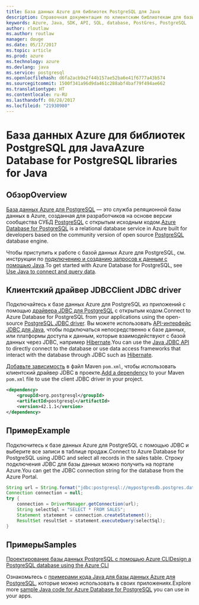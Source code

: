 ```yaml
---
title: База данных Azure для библиотек PostgreSQL для Java
description: Справочная документация по клиентским библиотекам для базы данных Azure для PostgreSQL для Java
keywords: Azure, Java, SDK, API, SQL, database, PostGres, PostgreSQL
author: rloutlaw
ms.author: routlaw
manager: douge
ms.date: 05/17/2017
ms.topic: article
ms.prod: azure
ms.technology: azure
ms.devlang: java
ms.service: postgresql
ms.openlocfilehash: d6fa2acb9a2f44b157ae52ba6e41f6777a43b574
ms.sourcegitcommit: 1500f341a96d9da461c288abf4baf79f494ae662
ms.translationtype: HT
ms.contentlocale: ru-RU
ms.lasthandoff: 08/28/2017
ms.locfileid: "21930980"
---
```

# <a name="azure-database-for-postgresql-libraries-for-java"></a><span data-ttu-id="d0c58-104">База данных Azure для библиотек PostgreSQL для Java</span><span class="sxs-lookup"><span data-stu-id="d0c58-104">Azure Database for PostgreSQL libraries for Java</span></span>

## <a name="overview"></a><span data-ttu-id="d0c58-105">Обзор</span><span class="sxs-lookup"><span data-stu-id="d0c58-105">Overview</span></span>

<span data-ttu-id="d0c58-106">[База данных Azure для PostgreSQL](/azure/sql-database/sql-database-technical-overview) — это служба реляционной базы данных в Azure, созданная для разработчиков на основе версии сообщества СУБД [PostgreSQL](https://www.postgresql.org/) с открытым исходным кодом.</span><span class="sxs-lookup"><span data-stu-id="d0c58-106">[Azure Database for PostgreSQL](/azure/sql-database/sql-database-technical-overview) is a relational database service in Azure built for developers based on the community version of open source [PostgreSQL](https://www.postgresql.org/) database engine.</span></span>

<span data-ttu-id="d0c58-107">Чтобы приступить к работе с базой данных Azure для PostgreSQL, см. инструкции по [подключению и созданию запросов к данным с помощью Java](/azure/postgresql/connect-java).</span><span class="sxs-lookup"><span data-stu-id="d0c58-107">To get started with Azure Database for PostgreSQL, see [Use Java to connect and query data](/azure/postgresql/connect-java).</span></span>

## <a name="client-jdbc-driver"></a><span data-ttu-id="d0c58-108">Клиентский драйвер JDBC</span><span class="sxs-lookup"><span data-stu-id="d0c58-108">Client JDBC driver</span></span>

<span data-ttu-id="d0c58-109">Подключайтесь к базе данных Azure для PostgreSQL из приложений с помощью [драйвера JDBC для PostgreSQL](https://jdbc.postgresql.org/) с открытым кодом.</span><span class="sxs-lookup"><span data-stu-id="d0c58-109">Connect to Azure Database for PostgreSQL from your applications using the open-source [PostgreSQL JDBC driver](https://jdbc.postgresql.org/).</span></span> <span data-ttu-id="d0c58-110">Вы можете использовать [API-интерфейс JDBC для Java](https://docs.oracle.com/javase/8/docs/technotes/guides/jdbc/), чтобы подключаться непосредственно к базе данных, или платформы доступа к данным, которые взаимодействуют с базой данных через JDBC, например [Hibernate](http://hibernate.org/).</span><span class="sxs-lookup"><span data-stu-id="d0c58-110">You can use the [Java JDBC API](https://docs.oracle.com/javase/8/docs/technotes/guides/jdbc/) to directly connect to the database or use data access frameworks that interact with the database through JDBC such as [Hibernate](http://hibernate.org/).</span></span>

<span data-ttu-id="d0c58-111">[Добавьте зависимость](https://maven.apache.org/guides/getting-started/index.html#How_do_I_use_external_dependencies) в файл Maven `pom.xml`, чтобы использовать клиентский драйвер JDBC в проекте.</span><span class="sxs-lookup"><span data-stu-id="d0c58-111">[Add a dependency](https://maven.apache.org/guides/getting-started/index.html#How_do_I_use_external_dependencies) to your Maven `pom.xml` file to use the client JDBC driver in your project.</span></span>  

```XML
<dependency>
    <groupId>org.postgresql</groupId>
    <artifactId>postgresql</artifactId>
    <version>42.1.1</version>
</dependency>
```   

## <a name="example"></a><span data-ttu-id="d0c58-112">Пример</span><span class="sxs-lookup"><span data-stu-id="d0c58-112">Example</span></span>

<span data-ttu-id="d0c58-113">Подключитесь к базе данных Azure для PostgreSQL с помощью JDBC и выберите все записи в таблице продаж.</span><span class="sxs-lookup"><span data-stu-id="d0c58-113">Connect to Azure Database for PostgreSQL using JDBC and select all records in the sales table.</span></span> <span data-ttu-id="d0c58-114">Строку подключения JDBC для базы данных можно получить на портале Azure.</span><span class="sxs-lookup"><span data-stu-id="d0c58-114">You can get the JDBC connection string for the database from the Azure Portal.</span></span>

```java
String url = String.format("jdbc:postgresql://mypostgresdb.postgres.database.azure.com:5432/mydb?user=frank@mypostgresdb&password=AbCdEfGhIjK&ssl=true");
Connection connection = null;
try {
    connection = DriverManager.getConnection(url);
    String selectSql = "SELECT * FROM SALES";
    Statement statement = connection.createStatement();
    ResultSet resultSet = statement.executeQuery(selectSql);
}
```

## <a name="samples"></a><span data-ttu-id="d0c58-115">Примеры</span><span class="sxs-lookup"><span data-stu-id="d0c58-115">Samples</span></span>

[<span data-ttu-id="d0c58-116">Проектирование базы данных PostgreSQL с помощью Azure CLI</span><span class="sxs-lookup"><span data-stu-id="d0c58-116">Design a PostgreSQL database using the Azure CLI</span></span>](https://docs.microsoft.com/azure/postgresql/tutorial-design-database-using-azure-cli) 

<span data-ttu-id="d0c58-117">Ознакомьтесь с [примерами кода Java для базы данных Azure для PostgreSQL](https://azure.microsoft.com/resources/samples/?platform=java&term=postgres), которые можно использовать в своих приложениях.</span><span class="sxs-lookup"><span data-stu-id="d0c58-117">Explore more [sample Java code for Azure Database for PostgreSQL](https://azure.microsoft.com/resources/samples/?platform=java&term=postgres) you can use in your apps.</span></span>
